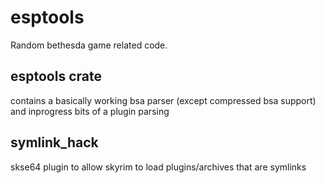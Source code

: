 # esptools

Random bethesda game related code.

## esptools crate
contains a basically working bsa parser (except compressed bsa support) and
inprogress bits of a plugin parsing

## symlink_hack

skse64 plugin to allow skyrim to load plugins/archives that are symlinks
